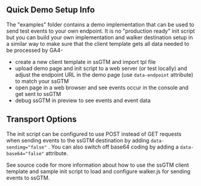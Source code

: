 ## Quick Demo Setup Info
The "examples" folder contains a demo implementation that can be used to send test events to your own endpoint. It is no "production ready" init script but you can build your own implementation and walker destination setup in a similar way to make sure that the client template gets all data needed to be processed by GA4- 

- create a new client template in ssGTM and import tpl file
- upload demo page and init script to a web server (or test locally) and adjust the endpoint URL in the demo page (use `data-endpoint` attribute) to match your ssGTM
- open page in a web browser and see events occur in the console and get sent to ssGTM
- debug ssGTM in preview to see events and event data

## Transport Options
The init script can be configured to use POST instead of GET requests when sending events to the ssGTM destination by adding `data-sendimg="false"` . You can also switch off base64 coding by adding  a `data-base64="false"` attribute. 

See source code for more information about how to use the ssGTM client template and sample init script to load and configure walker.js for sending events to ssGTM.  
